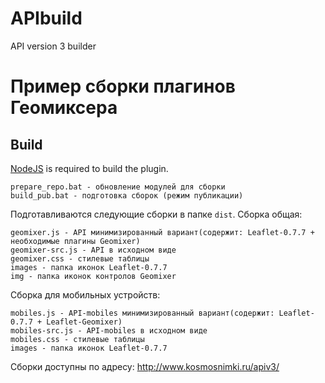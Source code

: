 APIbuild
==========

API version 3 builder

# Пример сборки плагинов Геомиксера

Build
------

[NodeJS](http://nodejs.org/) is required to build the plugin.

```
prepare_repo.bat - обновление модулей для сборки
build_pub.bat - подготовка сборок (режим публикации)
```

Подготавливаются следующие сборки в папке `dist`.
Сборка общая:
```
geomixer.js - API минимизированный вариант(содержит: Leaflet-0.7.7 + необходимые плагины Geomixer)
geomixer-src.js - API в исходном виде
geomixer.css - стилевые таблицы
images - папка иконок Leaflet-0.7.7
img - папка иконок контролов Geomixer
```

Сборка для мобильных устройств:
```
mobiles.js - API-mobiles минимизированный вариант(содержит: Leaflet-0.7.7 + Leaflet-Geomixer)
mobiles-src.js - API-mobiles в исходном виде
mobiles.css - стилевые таблицы
images - папка иконок Leaflet-0.7.7
```

Сборки доступны по адресу:
http://www.kosmosnimki.ru/apiv3/
